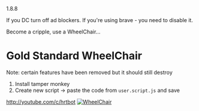 1.8.8

If you DC turn off ad blockers. If you're using brave - you need to disable it.

Become a cripple, use a WheelChair...


# Gold Standard WheelChair
Note: certain features have been removed but it should still destroy

1. Install tamper monkey
2. Create new script -> paste the code from `user.script.js` and save

http://youtube.com/c/hrtbot
[![WheelChair](https://i.imgur.com/FXvZhq3.png)](http://youtube.com/c/hrtbot)


